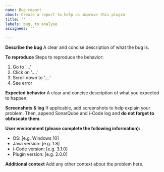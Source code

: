 ```yaml
---
name: Bug report
about: Create a report to help us improve this plugin
title: ''
labels: bug, to analyse
assignees: ''

---
```


**Describe the bug**
A clear and concise description of what the bug is.

**To reproduce**
Steps to reproduce the behavior:
1. Go to '...'
2. Click on '....'
3. Scroll down to '....'
4. See error

**Expected behavior**
A clear and concise description of what you expected to happen.

**Screenshots & log**
If applicable, add screenshots to help explain your problem. Then, append SonarQube and i-Code log and **do not forget to obfuscate them**.

**User environment (please complete the following information):**
 - OS: [e.g. Windows 10]
 - Java version: [e.g. 1.8]
 - i-Code version: [e.g. 3.1.0]
 - Plugin version: [e.g. 2.0.0]

**Additional context**
Add any other context about the problem here.
